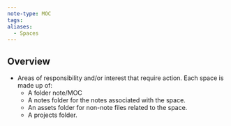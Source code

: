 ```yaml
---
note-type: MOC
tags:
aliases:
  - Spaces
---
```

## Overview
- Areas of responsibility and/or interest that require action. Each space is made up of:
	- A folder note/MOC
	- A notes folder for the notes associated with the space.
	- An assets folder for non-note files related to the space.
	- A projects folder.